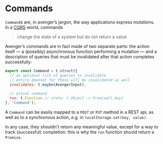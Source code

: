 # Commands

`Command`s are, in avenger’s jargon, the way applications express mutations. In a [CQRS](http://martinfowler.com/bliki/CQRS.html) world, commands


> change the state of a system but do not return a value


Avenger’s commands are in fact made of two separate parts: the action itself — a (possibly) asynchronous function performing a mutation — and a description of queries that must be invalidated after that action completes successfully:


```js
export const Command = t.struct({
  // an optional list of queries to invalidate
  // entire downset for these will be invalidated as well
  invalidates: t.maybe(AvengerInput),
    
  // actual command
  run: t.Function // state: t.Object -> Promise[t.Any]
}, 'Command');
```

A `Command` can be easily mapped to a `POST` or `PUT` method in a REST api, as well as to a synchronous action, e.g. in `localStorage.set(key, value)`.

In any case, they shouldn't return any meaningful value, except for a way to track (successful) completion: this is why the `run` function should return a `Promise`.